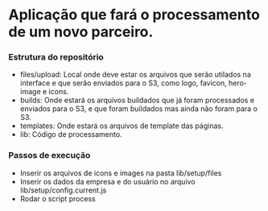 # Aplicação que fará o processamento de um novo parceiro.

### Estrutura do repositório

- files/upload: Local onde deve estar os arquivos que serão utilados na interface e que serão enviados para o S3, como logo, favicon, hero-image e icons.
- builds: Onde estará os arquivos buildados que já foram processados e enviados para o S3, e que foram buildados mas ainda não foram para o S3.
- templates: Onde estará os arquivos de template das páginas.
- lib: Código de processamento.

### Passos de execução

- Inserir os arquivos de icons e images na pasta lib/setup/files
- Inserir os dados da empresa e do usuário no arquivo lib/setup/config.current.js
- Rodar o script process